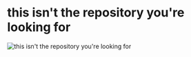 # this isn't the repository you're looking for
![](https://4.bp.blogspot.com/-tHCKupgOtc8/U-hGMc7OgGI/AAAAAAAAFy8/baRDcLKMNr0/s1600/Mindtrick.png "this isn't the repository you're looking for")
